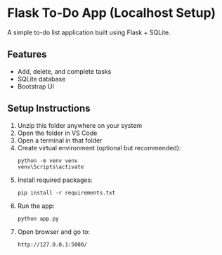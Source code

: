 # Flask To-Do App (Localhost Setup)

A simple to-do list application built using Flask + SQLite.

## Features

- Add, delete, and complete tasks
- SQLite database
- Bootstrap UI

## Setup Instructions

1. Unzip this folder anywhere on your system
2. Open the folder in VS Code
3. Open a terminal in that folder
4. Create virtual environment (optional but recommended):
   ```
   python -m venv venv
   venv\Scripts\activate
   ```
5. Install required packages:
   ```
   pip install -r requirements.txt
   ```
6. Run the app:
   ```
   python app.py
   ```
7. Open browser and go to:
   ```
   http://127.0.0.1:5000/
   ```
